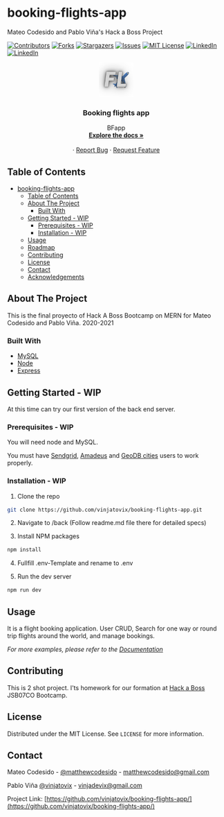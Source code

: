 # booking-flights-app

Mateo Codesido and Pablo Viña's Hack a Boss Project

<!-- PROJECT SHIELDS -->

[![Contributors][contributors-shield]][contributors-url]
[![Forks][forks-shield]][forks-url]
[![Stargazers][stars-shield]][stars-url]
[![Issues][issues-shield]][issues-url]
[![MIT License][license-shield]][license-url]
[![LinkedIn][linkedin-shield]][linkedin-url2]
[![LinkedIn][linkedin-shield]][linkedin-url]

<!-- PROJECT LOGO -->
<p align="center">
  <a href="https://github.com/vinjatovix/booking-flights-app">
    <img src="./docs/images/logo.png" alt="Logo" width="80" height="80">
  </a>

  <h3 align="center">Booking flights app</h3>

  <p align="center">
    BFapp
    <br />
    <a href="https://github.com/vinjatovix/booking-flights-app"><strong>Explore the docs »</strong></a>
    <br />
    <br />
    <!-- <a href="https://github.com/vinjatovix/booking-flights-app">View Demo</a> -->
    ·
    <a href="https://github.com/vinjatovix/booking-flights-app/issues">Report Bug</a>
    ·
    <a href="https://github.com/vinjatovix/booking-flights-app/issues">Request Feature</a>
  </p>
</p>

<!-- TABLE OF CONTENTS -->

## Table of Contents

- [booking-flights-app](#booking-flights-app)
  - [Table of Contents](#table-of-contents)
  - [About The Project](#about-the-project)
    - [Built With](#built-with)
  - [Getting Started - WIP](#getting-started---wip)
    - [Prerequisites - WIP](#prerequisites---wip)
    - [Installation - WIP](#installation---wip)
  - [Usage](#usage)
  - [Roadmap](#roadmap)
  - [Contributing](#contributing)
  - [License](#license)
  - [Contact](#contact)
  - [Acknowledgements](#acknowledgements)

<!-- ABOUT THE PROJECT -->

## About The Project

<!-- [![Product Name Screen Shot][product-screenshot]](https://example.com) -->
This is the final proyecto of Hack A Boss Bootcamp on MERN for Mateo Codesido and Pablo Viña. 2020-2021

### Built With

- [MySQL](https://www.mysql.com/)
- [Node](https://nodejs.org/es/)
- [Express](https://expressjs.com/es/)

<!-- GETTING STARTED -->

## Getting Started - WIP

At this time can try our first version of the back end server.

### Prerequisites - WIP

You will need node and MySQL.

You must have [Sendgrid](https://sendgrid.com/), [Amadeus](https://developers.amadeus.com/) and [GeoDB cities](https://rapidapi.com/wirefreethought/api/geodb-cities) users to work properly.

### Installation - WIP

1. Clone the repo

```sh
git clone https://github.com/vinjatovix/booking-flights-app.git

```
2. Navigate to /back (Follow readme.md file there for detailed specs)

3. Install NPM packages

```sh
npm install
```
4. Fullfill .env-Template and rename to .env

5. Run the dev server
```sh
npm run dev
```


<!-- USAGE EXAMPLES -->

## Usage

It is a flight booking application. User CRUD, Search for one way or round trip flights around the world, and manage bookings.

_For more examples, please refer to the [Documentation](https://documenter.getpostman.com/view/12243544/TVzRGdp5)_

<!-- ROADMAP -->

<!-- ## Roadmap

See the [open issues](https://github.com/vinjatovix/booking-flights-app/issues) for a list of proposed features (and known issues). -->

<!-- CONTRIBUTING -->

## Contributing

This is 2 shot project. I'ts homework for our formation at [Hack a Boss](https://hackaboss.com/) JSB07CO Bootcamp.

<!-- LICENSE -->

## License

Distributed under the MIT License. See `LICENSE` for more information.

<!-- CONTACT -->

## Contact

Mateo Codesido - [@matthewcodesido](https://twitter.com/matthewcodesido) - matthewcodesido@gmail.com

Pablo Viña [@vinjatovix](https://twitter.com/vinjatovix) - vinjadevix@gmail.com

Project Link: [https://github.com/vinjatovix/booking-flights-app/](https://github.com/vinjatovix/booking-flights-app/)

<!-- ACKNOWLEDGEMENTS -->

<!-- ## Acknowledgements

- []()
- []()
- []() -->

<!-- MARKDOWN LINKS & IMAGES -->
<!-- https://www.markdownguide.org/basic-syntax/#reference-style-links -->

[contributors-shield]: https://img.shields.io/github/contributors/vinjatovix/booking-flights-app.svg?style=flat-square
[contributors-url]: https://github.com/vinjatovix/booking-flights-app/graphs/contributors
[forks-shield]: https://img.shields.io/github/forks/vinjatovix/booking-flights-app.svg?style=flat-square
[forks-url]: https://github.com/vinjatovix/booking-flights-app/network/members
[stars-shield]: https://img.shields.io/github/stars/vinjatovix/booking-flights-app.svg?style=flat-square
[stars-url]: https://github.com/vinjatovix/booking-flights-app/stargazers
[issues-shield]: https://img.shields.io/github/issues/vinjatovix/booking-flights-app.svg?style=flat-square
[issues-url]: https://github.com/vinjatovix/booking-flights-app/issues
[license-shield]: https://img.shields.io/github/license/vinjatovix/booking-flights-app.svg?style=flat-square
[license-url]: https://github.com/vinjatovix/booking-flights-app/blob/master/LICENSE.txt
[linkedin-shield]: https://img.shields.io/badge/-LinkedIn-black.svg?style=flat-square&logo=linkedin&colorB=555
[linkedin-url2]: https://www.linkedin.com/in/mateo-codesido/
[linkedin-url]: https://www.linkedin.com/in/1337sound/
[product-screenshot]: images/screenshot.png
